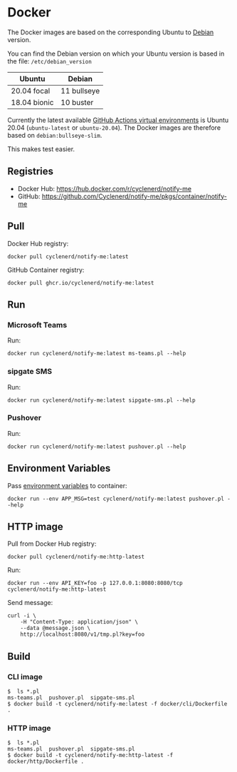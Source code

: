 
# Docker

The Docker images are based on the corresponding Ubuntu to [Debian](https://hub.docker.com/_/debian) version.

You can find the Debian version on which your Ubuntu version is based in the file: `/etc/debian_version`

| Ubuntu        | Debian      |
|---------------|-------------|
| 20.04 focal   | 11 bullseye |
| 18.04 bionic  | 10 buster   |

Currently the latest available [GitHub Actions virtual environments](https://github.com/actions/virtual-environments) is Ubuntu 20.04 (`ubuntu-latest` or `ubuntu-20.04`).
The Docker images are therefore based on `debian:bullseye-slim`.

This makes test easier.

## Registries

* Docker Hub: <https://hub.docker.com/r/cyclenerd/notify-me>
* GitHub: <https://github.com/Cyclenerd/notify-me/pkgs/container/notify-me>

## Pull

Docker Hub registry:
```shell
docker pull cyclenerd/notify-me:latest
```

GitHub Container registry:
```shell
docker pull ghcr.io/cyclenerd/notify-me:latest
```

## Run

### Microsoft Teams

Run:
```shell
docker run cyclenerd/notify-me:latest ms-teams.pl --help
```

### sipgate SMS

Run:
```shell
docker run cyclenerd/notify-me:latest sipgate-sms.pl --help
```

### Pushover

Run:
```shell
docker run cyclenerd/notify-me:latest pushover.pl --help
```

## Environment Variables

Pass [environment variables](https://github.com/Cyclenerd/notify-me#environment-variables) to container:
```shell
docker run --env APP_MSG=test cyclenerd/notify-me:latest pushover.pl --help
```

## HTTP image

Pull from Docker Hub registry:
```shell
docker pull cyclenerd/notify-me:http-latest
```

Run:
```
docker run --env API_KEY=foo -p 127.0.0.1:8080:8080/tcp cyclenerd/notify-me:http-latest
```

Send message:
```
curl -i \
	-H "Content-Type: application/json" \
	--data @message.json \
	http://localhost:8080/v1/tmp.pl?key=foo
```

## Build

### CLI image

```text
$  ls *.pl
ms-teams.pl  pushover.pl  sipgate-sms.pl
$ docker build -t cyclenerd/notify-me:latest -f docker/cli/Dockerfile .
```

### HTTP image

```text
$  ls *.pl
ms-teams.pl  pushover.pl  sipgate-sms.pl
$ docker build -t cyclenerd/notify-me:http-latest -f docker/http/Dockerfile .
```